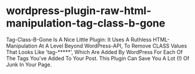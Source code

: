 # wordpress-plugin-raw-html-manipulation-tag-class-b-gone
Tag-Class-B-Gone Is A Nice Little Plugin: It Uses A Ruthless HTML-Manipulation At A Level Beyond WordPress-API, To Remove CLASS Values That Looks Like 'tag-*****', Which Are Added By WordPress For Each Of The Tags You've Added To Your Post. This Plugin Can Save You A Lot (!) Of Junk In Your Page.
